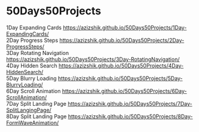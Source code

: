 # 50Days50Projects

1Day Expanding Cards https://azizshik.github.io/50Days50Projects/1Day-ExpandingCards/ <br>
2Day Progress Steps https://azizshik.github.io/50Days50Projects/2Day-ProgressSteps/ <br>
3Day Rotating Navigation https://azizshik.github.io/50Days50Projects/3Day-RotatingNavigation/ <br>
4Day Hidden Search https://azizshik.github.io/50Days50Projects/4Day-HiddenSearch/ <br>
5Day Blurry Loading https://azizshik.github.io/50Days50Projects/5Day-BlurryLoading/ <br>
6Day Scroll Animation https://azizshik.github.io/50Days50Projects/6Day-ScrollAnimation/ <br>
7Day Split Landing Page https://azizshik.github.io/50Days50Projects/7Day-SplitLangingPage/ <br>
8Day Split Landing Page https://azizshik.github.io/50Days50Projects/8Day-FormWaveAnimation/ <br>
